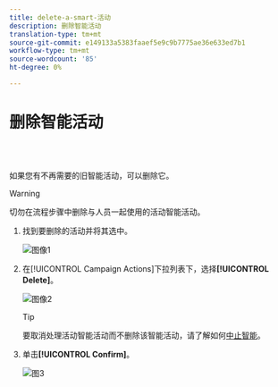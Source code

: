 ```yaml
---
title: delete-a-smart-活动
description: 删除智能活动
translation-type: tm+mt
source-git-commit: e149133a5383faaef5e9c9b7775ae36e633ed7b1
workflow-type: tm+mt
source-wordcount: '85'
ht-degree: 0%

---
```



# 删除智能活动

<br> 

如果您有不再需要的旧智能活动，可以删除它。

>[!WARNING]
>
>切勿在流程步骤中删除与人员一起使用的活动智能活动。

1. 找到要删除的活动并将其选中。

   ![图像1](/help/sky/assets/smart-campaigns/delete-a-smart-campaign/delete-a-smart-campaign-1.png)

1. 在[!UICONTROL Campaign Actions]下拉列表下，选择&#x200B;**[!UICONTROL Delete]**。

   ![图像2](/help/sky/assets/smart-campaigns/delete-a-smart-campaign/delete-a-smart-campaign-2.png)

   >[!TIP]
   >
   >要取消处理活动智能活动而不删除该智能活动，请了解如何[中止智能](https://docs.marketo.com/display/DOCS/Abort+a+Smart+Campaign)。

1. 单击&#x200B;**[!UICONTROL Confirm]**。

   ![图3](/help/sky/assets/smart-campaigns/delete-a-smart-campaign/delete-a-smart-campaign-3.png)
